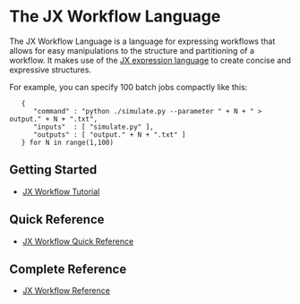 # The JX Workflow Language

The JX Workflow Language is a language for expressing workflows
that allows for easy manipulations to the structure and
partitioning of a workflow.  It makes use of the [JX expression language](../jx/index.md)
to create concise and expressive structures.

For example, you can specify 100 batch jobs compactly like this:
```
   {
      "command" : "python ./simulate.py --parameter " + N + " > output." + N + ".txt",
      "inputs"  : [ "simulate.py" ],
      "outputs" : [ "output." + N + ".txt" ]
   } for N in range(1,100)
```

## Getting Started

  * [JX Workflow Tutorial](jx-tutorial.md)

## Quick Reference

  * [JX Workflow Quick Reference](jx-quick.md)
  
## Complete Reference

  * [JX Workflow Reference](jx.md)


